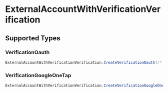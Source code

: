 # ExternalAccountWithVerificationVerification


## Supported Types

### VerificationOauth

```csharp
ExternalAccountWithVerificationVerification.CreateVerificationOauth(/* values here */);
```

### VerificationGoogleOneTap

```csharp
ExternalAccountWithVerificationVerification.CreateVerificationGoogleOneTap(/* values here */);
```
